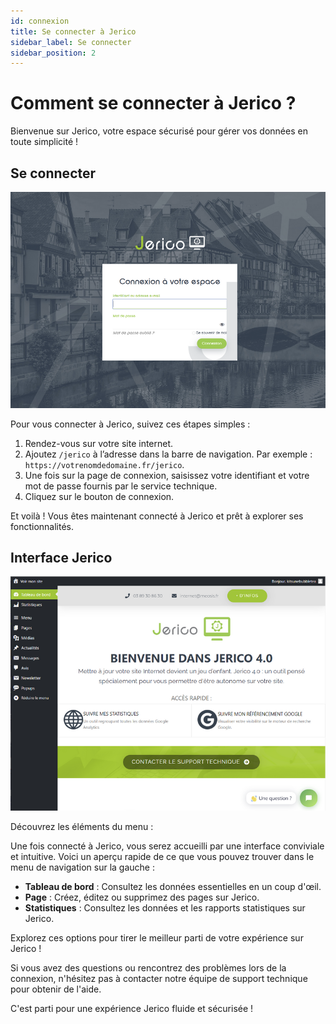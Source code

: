 ```yaml
---
id: connexion
title: Se connecter à Jerico
sidebar_label: Se connecter
sidebar_position: 2
---
```


# Comment se connecter à Jerico ?

Bienvenue sur Jerico, votre espace sécurisé pour gérer vos données en toute simplicité !

## Se connecter
![connecter](./img/4.png)

Pour vous connecter à Jerico, suivez ces étapes simples :

1. Rendez-vous sur votre site internet.
2. Ajoutez `/jerico` à l’adresse dans la barre de navigation. Par exemple : `https://votrenomdedomaine.fr/jerico`.
3. Une fois sur la page de connexion, saisissez votre identifiant et votre mot de passe fournis par le service technique.
4. Cliquez sur le bouton de connexion. 

Et voilà ! Vous êtes maintenant connecté à Jerico et prêt à explorer ses fonctionnalités.

## Interface Jerico
![connecter](./img/5.png)

Découvrez les éléments du menu :

Une fois connecté à Jerico, vous serez accueilli par une interface conviviale et intuitive. Voici un aperçu rapide de ce que vous pouvez trouver dans le menu de navigation sur la gauche :

- **Tableau de bord** : Consultez les données essentielles en un coup d'œil.
- **Page** : Créez, éditez ou supprimez des pages sur Jerico.
- **Statistiques** : Consultez les données et les rapports statistiques sur Jerico.

Explorez ces options pour tirer le meilleur parti de votre expérience sur Jerico !

Si vous avez des questions ou rencontrez des problèmes lors de la connexion, n'hésitez pas à contacter notre équipe de support technique pour obtenir de l'aide.

C'est parti pour une expérience Jerico fluide et sécurisée !
